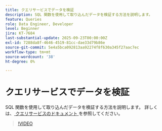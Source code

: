 ```yaml
---
title: クエリサービスでデータを検証
description: SQL 関数を使用して取り込んだデータを検証する方法を説明します。
feature: Queries
role: Data Engineer, Developer
level: Beginner
jira: KT-7684
last-substantial-update: 2025-09-23T00:00:00Z
exl-id: 7288da8f-4646-4519-81cc-dae33d79b86e
source-git-commit: 5e4a5bca092813aa92274f8f630a345f27aac7ec
workflow-type: tm+mt
source-wordcount: '38'
ht-degree: 0%

---
```


# クエリサービスでデータを検証

SQL 関数を使用して取り込んだデータを検証する方法を説明します。 詳しくは、[ クエリサービスのドキュメント ](https://experienceleague.adobe.com/en/docs/experience-platform/query/home) を参照してください。

>[!VIDEO](https://video.tv.adobe.com/v/333415?learn=on&enablevpops)
